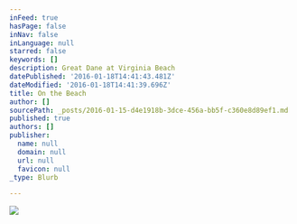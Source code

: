 ```yaml
---
inFeed: true
hasPage: false
inNav: false
inLanguage: null
starred: false
keywords: []
description: Great Dane at Virginia Beach
datePublished: '2016-01-18T14:41:43.481Z'
dateModified: '2016-01-18T14:41:39.696Z'
title: On the Beach
author: []
sourcePath: _posts/2016-01-15-d4e1918b-3dce-456a-bb5f-c360e8d89ef1.md
published: true
authors: []
publisher:
  name: null
  domain: null
  url: null
  favicon: null
_type: Blurb

---
```

![](https://the-grid-user-content.s3-us-west-2.amazonaws.com/1840b7cc-69fa-48d5-9523-576359a87293.jpg)